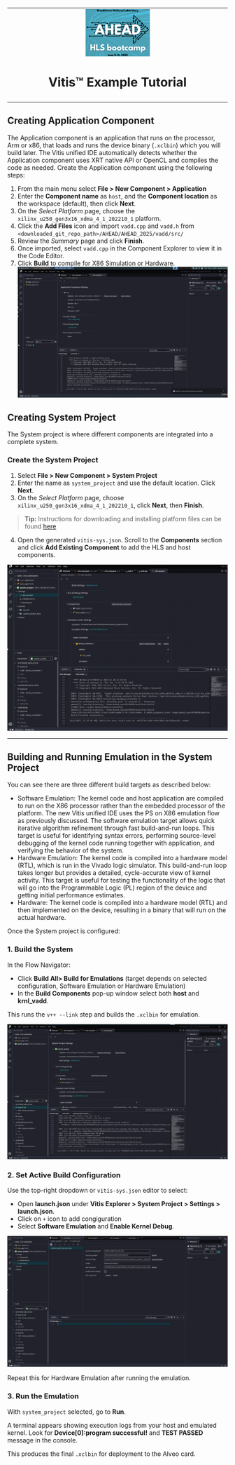 <table class="sphinxhide" width="100%">
  <tr>
    <td align="center">
      <img src="./images/copy.png" width="30%"/><h1>Vitis™ Example Tutorial</h1>
    </td>
  </tr>
  <tr>
    <td></td>
  </tr>
</table>

## Creating Application Component

The Application component is an application that runs on the processor, Arm or x86, that loads and runs the device binary (`.xclbin`) which you will build later. The Vitis unified IDE automatically detects whether the Application component uses XRT native API or OpenCL and compiles the code as needed. Create the Application component using the following steps:

1. From the main menu select **File > New Component > Application**
2. Enter the **Component name** as `host`, and the **Component location** as the workspace (default), then click **Next**.
3. On the *Select Platform* page, choose the `xilinx_u250_gen3x16_xdma_4_1_202210_1` platform.
4. Click the **Add Files** icon and import `vadd.cpp` and `vadd.h` from `<downloaded_git_repo_path>/AHEAD/AHEAD_2025/vadd/src/`
5. Review the *Summary* page and click **Finish**.
6. Once imported, select `vadd.cpp` in the Component Explorer to view it in the Code Editor.
7. Click **Build** to compile for X86 Simulation or Hardware.
![vitis](./images/u13.png)


## Creating System Project

The System project is where different components are integrated into a complete system.

### Create the System Project

1. Select **File > New Component > System Project**
2. Enter the name as `system_project` and use the default location. Click **Next**.
3. On the *Select Platform* page, choose `xilinx_u250_gen3x16_xdma_4_1_202210_1`, click **Next**, then **Finish**.

> **Tip:** Instructions for downloading and installing platform files can be found [here](https://docs.amd.com/r/en-US/ug1301-getting-started-guide-alveo-accelerator-cards/XRT-and-Deployment-Platform-Installation-Procedures-on-RedHat-and-CentOS)

4. Open the generated `vitis-sys.json`. Scroll to the **Components** section and click **Add Existing Component** to add the HLS and host components.

![vitis](./images/u12.png)



  
---

## Building and Running Emulation in the System Project

You can see there are three different build targets as described below: 
* Software Emulation: The kernel code and host application are compiled to run on the X86 processor rather than the embedded processor of the platform. The new Vitis unified IDE uses the PS on X86 emulation flow as previously discussed. The software emulation target allows quick iterative algorithm refinement through fast build-and-run loops. This target is useful for identifying syntax errors, performing source-level debugging of the kernel code running together with application, and verifying the behavior of the system. 
* Hardware Emulation: The kernel code is compiled into a hardware model (RTL), which is run in the Vivado logic simulator. This build-and-run loop takes longer but provides a detailed, cycle-accurate view of kernel activity. This target is useful for testing the functionality of the logic that will go into the Programmable Logic (PL) region of the device and getting initial performance estimates. 
* Hardware: The kernel code is compiled into a hardware model (RTL) and then implemented on the device, resulting in a binary that will run on the actual hardware.

Once the System project is configured:

### 1. Build the System

In the Flow Navigator:
- Click **Build All> Build for Emulations** (target depends on selected configuration, Software Emulation or Hardware Emulation)
- In the **Build Components** pop-up window select both **host** and **krnl_vadd**.

This runs the `v++ --link` step and builds the `.xclbin` for emulation.

![vitis](./images/u14.png)

### 2. Set Active Build Configuration

Use the top-right dropdown or `vitis-sys.json` editor to select:
- Open **launch.json** under **Vitis Explorer > System Project > Settings > launch.json**.
- Click on `+` icon to add congiguration
- Select **Software Emulation** and **Enable Kernel Debug**.
  
![vitis](./images/u15.png)

Repeat this for Hardware Emulation after running the emulation.

### 3. Run the Emulation

With `system_project` selected, go to **Run**.

A terminal appears showing execution logs from your host and emulated kernel. Look for **Device[0]:program successful!** and **TEST PASSED** message in the console.

This produces the final `.xclbin` for deployment to the Alveo card.
